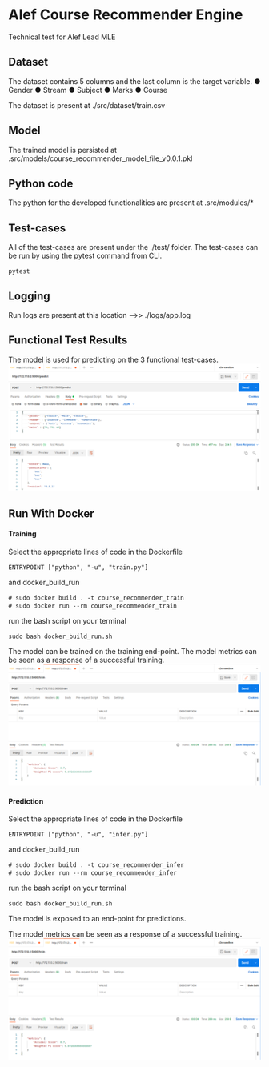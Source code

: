 # Alef Course Recommender Engine
Technical test for Alef Lead MLE

## Dataset
The dataset contains 5 columns and the last column is the target variable.
● Gender
● Stream
● Subject
● Marks
● Course

The dataset is present at ./src/dataset/train.csv

## Model
The trained model is persisted at .src/models/course_recommender_model_file_v0.0.1.pkl

## Python code
The python for the developed functionalities are present at .src/modules/*

## Test-cases
All of the test-cases are present under the ./test/ folder. The test-cases can be run by using the pytest command from CLI.
```
pytest
```

## Logging
Run logs are present at this location -->> ./logs/app.log 

## Functional Test Results
The model is used for predicting on the 3 functional test-cases. 
![Functional Test Predictions](./test/infer.png)

## Run With Docker

#### Training
Select the appropriate lines of code in the Dockerfile

```
ENTRYPOINT ["python", "-u", "train.py"]
```

and docker_build_run

```
# sudo docker build . -t course_recommender_train
# sudo docker run --rm course_recommender_train
```
run the bash script on your terminal

```
sudo bash docker_build_run.sh
```

The model can be trained on the training end-point. The model metrics can be seen as a response of a successful training.
![Model Training Response](./test/train_response.png)

#### Prediction
Select the appropriate lines of code in the Dockerfile

```
ENTRYPOINT ["python", "-u", "infer.py"]
```

and docker_build_run

```
# sudo docker build . -t course_recommender_infer
# sudo docker run --rm course_recommender_infer
```
run the bash script on your terminal

```
sudo bash docker_build_run.sh
```

The model is exposed to an end-point for predictions. 







The model metrics can be seen as a response of a successful training.
![Model Training Response](./test/train_response.png)